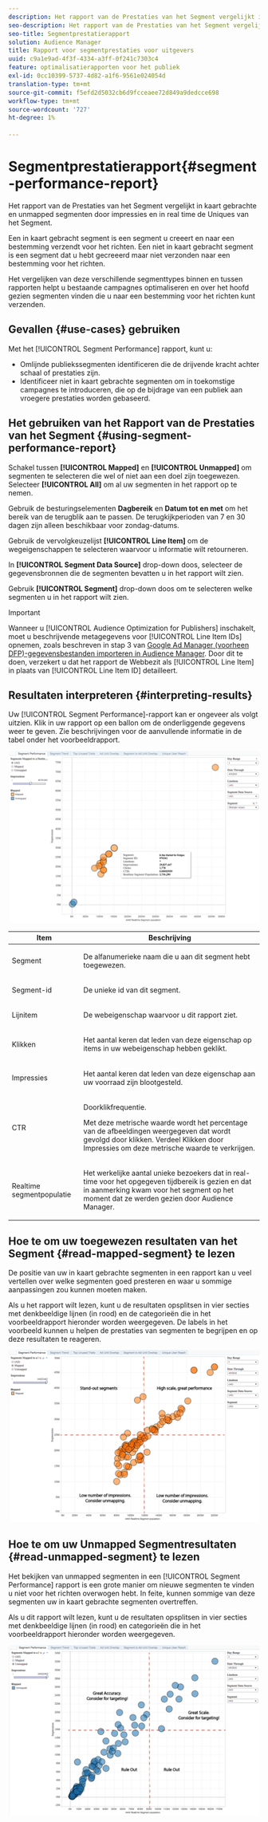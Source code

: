 ```yaml
---
description: Het rapport van de Prestaties van het Segment vergelijkt in kaart gebrachte en unmapped segmenten door impressies en in real time de Uniques van het Segment. Een in kaart gebracht segment is een segment u creeert en naar een bestemming verzendt voor het richten. Een niet in kaart gebracht segment is een segment dat u hebt gecreeerd maar niet verzonden naar een bestemming voor het richten. Het vergelijken van deze verschillende segmenttypes binnen en tussen rapporten helpt u bestaande campagnes optimaliseren en over het hoofd gezien segmenten vinden die u naar een bestemming voor het richten kunt verzenden.
seo-description: Het rapport van de Prestaties van het Segment vergelijkt in kaart gebrachte en unmapped segmenten door impressies en in real time de Uniques van het Segment. Een in kaart gebracht segment is een segment u creeert en naar een bestemming verzendt voor het richten. Een niet in kaart gebracht segment is een segment dat u hebt gecreeerd maar niet verzonden naar een bestemming voor het richten. Het vergelijken van deze verschillende segmenttypes binnen en tussen rapporten helpt u bestaande campagnes optimaliseren en over het hoofd gezien segmenten vinden die u naar een bestemming voor het richten kunt verzenden.
seo-title: Segmentprestatierapport
solution: Audience Manager
title: Rapport voor segmentprestaties voor uitgevers
uuid: c9a1e9ad-4f3f-4334-a3ff-0f241c7303c4
feature: optimalisatierapporten voor het publiek
exl-id: 0cc10399-5737-4d82-a1f6-9561e024054d
translation-type: tm+mt
source-git-commit: f5efd2d5032cb6d9fcceaee72d849a9dedcce698
workflow-type: tm+mt
source-wordcount: '727'
ht-degree: 1%

---
```


# Segmentprestatierapport{#segment-performance-report}

Het rapport van de Prestaties van het Segment vergelijkt in kaart gebrachte en unmapped segmenten door impressies en in real time de Uniques van het Segment.

Een in kaart gebracht segment is een segment u creeert en naar een bestemming verzendt voor het richten. Een niet in kaart gebracht segment is een segment dat u hebt gecreeerd maar niet verzonden naar een bestemming voor het richten.

Het vergelijken van deze verschillende segmenttypes binnen en tussen rapporten helpt u bestaande campagnes optimaliseren en over het hoofd gezien segmenten vinden die u naar een bestemming voor het richten kunt verzenden.

## Gevallen {#use-cases} gebruiken

Met het [!UICONTROL Segment Performance] rapport, kunt u:

* Omlijnde publiekssegmenten identificeren die de drijvende kracht achter schaal of prestaties zijn.
* Identificeer niet in kaart gebrachte segmenten om in toekomstige campagnes te introduceren, die op de bijdrage van een publiek aan vroegere prestaties worden gebaseerd.

## Het gebruiken van het Rapport van de Prestaties van het Segment {#using-segment-performance-report}

Schakel tussen **[!UICONTROL Mapped]** en **[!UICONTROL Unmapped]** om segmenten te selecteren die wel of niet aan een doel zijn toegewezen. Selecteer **[!UICONTROL All]** om al uw segmenten in het rapport op te nemen.

Gebruik de besturingselementen **Dagbereik** en **Datum tot en met** om het bereik van de terugblik aan te passen. De terugkijkperioden van 7 en 30 dagen zijn alleen beschikbaar voor zondag-datums.

Gebruik de vervolgkeuzelijst **[!UICONTROL Line Item]** om de wegeigenschappen te selecteren waarvoor u informatie wilt retourneren.

In **[!UICONTROL Segment Data Source]** drop-down doos, selecteer de gegevensbronnen die de segmenten bevatten u in het rapport wilt zien.

Gebruik **[!UICONTROL Segment]** drop-down doos om te selecteren welke segmenten u in het rapport wilt zien.

>[!IMPORTANT]
>
>Wanneer u [!UICONTROL Audience Optimization for Publishers] inschakelt, moet u beschrijvende metagegevens voor [!UICONTROL Line Item IDs] opnemen, zoals beschreven in stap 3 van [Google Ad Manager (voorheen DFP)-gegevensbestanden importeren in Audience Manager](../../../reporting/audience-optimization-reports/aor-publishers/import-dfp.md). Door dit te doen, verzekert u dat het rapport de Webbezit als [!UICONTROL Line Item] in plaats van [!UICONTROL Line Item ID] detailleert.

## Resultaten interpreteren {#interpreting-results}

Uw [!UICONTROL Segment Performance]-rapport kan er ongeveer als volgt uitzien. Klik in uw rapport op een ballon om de onderliggende gegevens weer te geven. Zie beschrijvingen voor de aanvullende informatie in de tabel onder het voorbeeldrapport.

![](assets/publisher_segment_performance.png)

<table id="table_AFE2540583C34835B04584693ADFD26A"> 
 <thead> 
  <tr> 
   <th colname="col1" class="entry"> Item </th> 
   <th colname="col2" class="entry"> Beschrijving </th> 
  </tr>
 </thead>
 <tbody> 
  <tr> 
   <td colname="col1"> <p>Segment </p> </td> 
   <td colname="col2"> <p>De alfanumerieke naam die u aan dit segment hebt toegewezen. </p> </td> 
  </tr> 
  <tr> 
   <td colname="col1"> <p>Segment-id </p> </td> 
   <td colname="col2"> <p>De unieke id van dit segment. </p> </td> 
  </tr> 
  <tr> 
   <td colname="col1"> <p>Lijnitem </p> </td> 
   <td colname="col2"> <p>De webeigenschap waarvoor u dit rapport ziet. </p> </td> 
  </tr> 
  <tr> 
   <td colname="col1"> <p>Klikken </p> </td> 
   <td colname="col2"> <p>Het aantal keren dat leden van deze eigenschap op items in uw webeigenschap hebben geklikt. </p> </td> 
  </tr> 
  <tr> 
   <td colname="col1"> <p>Impressies </p> </td> 
   <td colname="col2"> <p>Het aantal keren dat leden van deze eigenschap aan uw voorraad zijn blootgesteld. </p> </td> 
  </tr> 
  <tr> 
   <td colname="col1"> <p>CTR </p> </td> 
   <td colname="col2"> <p>Doorklikfrequentie. </p> <p>Met deze metrische waarde wordt het percentage van de afbeeldingen weergegeven dat wordt gevolgd door klikken. Verdeel Klikken door Impressies om deze metrische waarde te verkrijgen. </p> </td> 
  </tr> 
  <tr> 
   <td colname="col1"> <p>Realtime segmentpopulatie </p> </td> 
   <td colname="col2"> <p>Het werkelijke aantal unieke bezoekers dat in real-time voor het opgegeven tijdbereik is gezien en dat in aanmerking kwam voor het segment op het moment dat ze werden gezien door <span class="keyword"> Audience Manager</span>. </p> </td> 
  </tr> 
 </tbody> 
</table>

## Hoe te om uw toegewezen resultaten van het Segment {#read-mapped-segment} te lezen

De positie van uw in kaart gebrachte segmenten in een rapport kan u veel vertellen over welke segmenten goed presteren en waar u sommige aanpassingen zou kunnen moeten maken.

Als u het rapport wilt lezen, kunt u de resultaten opsplitsen in vier secties met denkbeeldige lijnen (in rood) en de categorieën die in het voorbeeldrapport hieronder worden weergegeven. De labels in het voorbeeld kunnen u helpen de prestaties van segmenten te begrijpen en op deze resultaten te reageren.

![](assets/publisher_segment_performance_mapped.png)

## Hoe te om uw Unmapped Segmentresultaten {#read-unmapped-segment} te lezen

Het bekijken van unmapped segmenten in een [!UICONTROL Segment Performance] rapport is een grote manier om nieuwe segmenten te vinden u niet voor het richten overwogen hebt. In feite, kunnen sommige van deze segmenten uw in kaart gebrachte segmenten overtreffen.

Als u dit rapport wilt lezen, kunt u de resultaten opsplitsen in vier secties met denkbeeldige lijnen (in rood) en categorieën die in het voorbeeldrapport hieronder worden weergegeven.

![](assets/publisher_segment_performance_unmapped.png)
